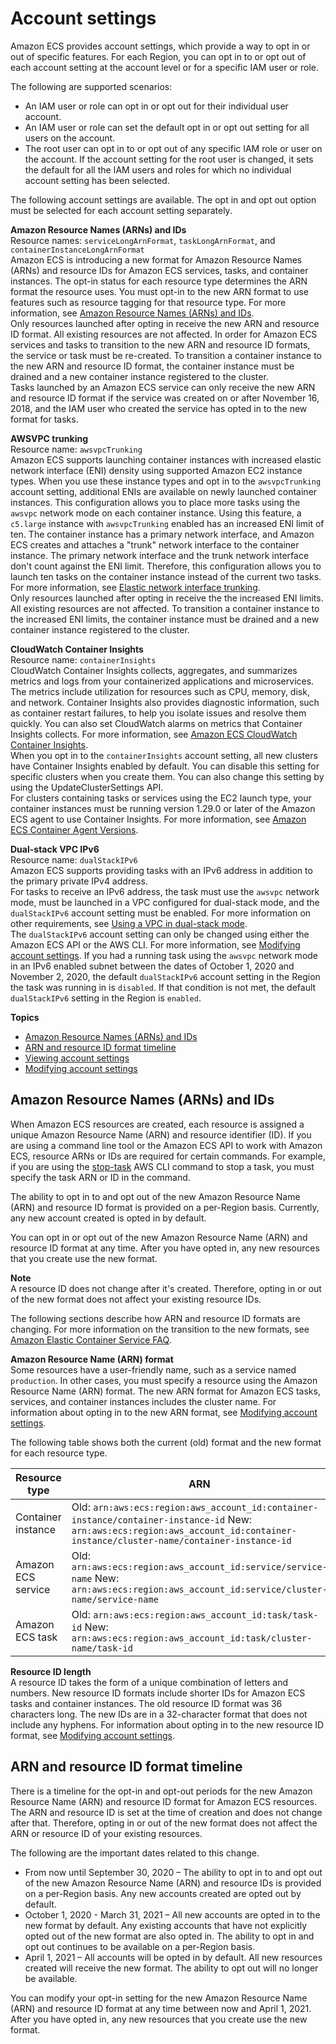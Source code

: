# Account settings<a name="ecs-account-settings"></a>

Amazon ECS provides account settings, which provide a way to opt in or out of specific features\. For each Region, you can opt in to or opt out of each account setting at the account level or for a specific IAM user or role\.

The following are supported scenarios:
+ An IAM user or role can opt in or opt out for their individual user account\.
+ An IAM user or role can set the default opt in or opt out setting for all users on the account\.
+ The root user can opt in to or opt out of any specific IAM role or user on the account\. If the account setting for the root user is changed, it sets the default for all the IAM users and roles for which no individual account setting has been selected\.

The following account settings are available\. The opt in and opt out option must be selected for each account setting separately\.

**Amazon Resource Names \(ARNs\) and IDs**  
Resource names: `serviceLongArnFormat`, `taskLongArnFormat`, and `containerInstanceLongArnFormat`  
Amazon ECS is introducing a new format for Amazon Resource Names \(ARNs\) and resource IDs for Amazon ECS services, tasks, and container instances\. The opt\-in status for each resource type determines the ARN format the resource uses\. You must opt\-in to the new ARN format to use features such as resource tagging for that resource type\. For more information, see [Amazon Resource Names \(ARNs\) and IDs](#ecs-resource-ids)\.  
Only resources launched after opting in receive the new ARN and resource ID format\. All existing resources are not affected\. In order for Amazon ECS services and tasks to transition to the new ARN and resource ID formats, the service or task must be re\-created\. To transition a container instance to the new ARN and resource ID format, the container instance must be drained and a new container instance registered to the cluster\.  
Tasks launched by an Amazon ECS service can only receive the new ARN and resource ID format if the service was created on or after November 16, 2018, and the IAM user who created the service has opted in to the new format for tasks\.

**AWSVPC trunking**  
Resource name: `awsvpcTrunking`  
Amazon ECS supports launching container instances with increased elastic network interface \(ENI\) density using supported Amazon EC2 instance types\. When you use these instance types and opt in to the `awsvpcTrunking` account setting, additional ENIs are available on newly launched container instances\. This configuration allows you to place more tasks using the `awsvpc` network mode on each container instance\. Using this feature, a `c5.large` instance with `awsvpcTrunking` enabled has an increased ENI limit of ten\. The container instance has a primary network interface, and Amazon ECS creates and attaches a "trunk" network interface to the container instance\. The primary network interface and the trunk network interface don't count against the ENI limit\. Therefore, this configuration allows you to launch ten tasks on the container instance instead of the current two tasks\. For more information, see [Elastic network interface trunking](container-instance-eni.md)\.  
Only resources launched after opting in receive the the increased ENI limits\. All existing resources are not affected\. To transition a container instance to the increased ENI limits, the container instance must be drained and a new container instance registered to the cluster\.

**CloudWatch Container Insights**  
Resource name: `containerInsights`  
CloudWatch Container Insights collects, aggregates, and summarizes metrics and logs from your containerized applications and microservices\. The metrics include utilization for resources such as CPU, memory, disk, and network\. Container Insights also provides diagnostic information, such as container restart failures, to help you isolate issues and resolve them quickly\. You can also set CloudWatch alarms on metrics that Container Insights collects\. For more information, see [Amazon ECS CloudWatch Container Insights](cloudwatch-container-insights.md)\.  
When you opt in to the `containerInsights` account setting, all new clusters have Container Insights enabled by default\. You can disable this setting for specific clusters when you create them\. You can also change this setting by using the UpdateClusterSettings API\.  
For clusters containing tasks or services using the EC2 launch type, your container instances must be running version 1\.29\.0 or later of the Amazon ECS agent to use Container Insights\. For more information, see [Amazon ECS Container Agent Versions](ecs-agent-versions.md)\.

**Dual\-stack VPC IPv6**  
Resource name: `dualStackIPv6`  
Amazon ECS supports providing tasks with an IPv6 address in addition to the primary private IPv4 address\.  
For tasks to receive an IPv6 address, the task must use the `awsvpc` network mode, must be launched in a VPC configured for dual\-stack mode, and the `dualStackIPv6` account setting must be enabled\. For more information on other requirements, see [Using a VPC in dual\-stack mode](task-networking.md#task-networking-vpc-dual-stack)\.  
The `dualStackIPv6` account setting can only be changed using either the Amazon ECS API or the AWS CLI\. For more information, see [Modifying account settings](ecs-modifying-longer-id-settings.md)\.
If you had a running task using the `awsvpc` network mode in an IPv6 enabled subnet between the dates of October 1, 2020 and November 2, 2020, the default `dualStackIPv6` account setting in the Region the task was running in is `disabled`\. If that condition is not met, the default `dualStackIPv6` setting in the Region is `enabled`\.

**Topics**
+ [Amazon Resource Names \(ARNs\) and IDs](#ecs-resource-ids)
+ [ARN and resource ID format timeline](#ecs-resource-arn-timeline)
+ [Viewing account settings](ecs-viewing-longer-id-settings.md)
+ [Modifying account settings](ecs-modifying-longer-id-settings.md)

## Amazon Resource Names \(ARNs\) and IDs<a name="ecs-resource-ids"></a>

When Amazon ECS resources are created, each resource is assigned a unique Amazon Resource Name \(ARN\) and resource identifier \(ID\)\. If you are using a command line tool or the Amazon ECS API to work with Amazon ECS, resource ARNs or IDs are required for certain commands\. For example, if you are using the [stop\-task](https://docs.aws.amazon.com/cli/latest/reference/ecs/stop-task.html) AWS CLI command to stop a task, you must specify the task ARN or ID in the command\.

The ability to opt in to and opt out of the new Amazon Resource Name \(ARN\) and resource ID format is provided on a per\-Region basis\. Currently, any new account created is opted in by default\.

You can opt in or opt out of the new Amazon Resource Name \(ARN\) and resource ID format at any time\. After you have opted in, any new resources that you create use the new format\.

**Note**  
A resource ID does not change after it's created\. Therefore, opting in or out of the new format does not affect your existing resource IDs\.

The following sections describe how ARN and resource ID formats are changing\. For more information on the transition to the new formats, see [Amazon Elastic Container Service FAQ](https://aws.amazon.com/ecs/faqs/)\.

**Amazon Resource Name \(ARN\) format**  
Some resources have a user\-friendly name, such as a service named `production`\. In other cases, you must specify a resource using the Amazon Resource Name \(ARN\) format\. The new ARN format for Amazon ECS tasks, services, and container instances includes the cluster name\. For information about opting in to the new ARN format, see [Modifying account settings](ecs-modifying-longer-id-settings.md)\.

The following table shows both the current \(old\) format and the new format for each resource type\.


|  Resource type  |  ARN  | 
| --- | --- | 
|  Container instance  |  Old: `arn:aws:ecs:region:aws_account_id:container-instance/container-instance-id` New: `arn:aws:ecs:region:aws_account_id:container-instance/cluster-name/container-instance-id`  | 
|  Amazon ECS service  |  Old: `arn:aws:ecs:region:aws_account_id:service/service-name` New: `arn:aws:ecs:region:aws_account_id:service/cluster-name/service-name`  | 
|  Amazon ECS task  |  Old: `arn:aws:ecs:region:aws_account_id:task/task-id` New: `arn:aws:ecs:region:aws_account_id:task/cluster-name/task-id`  | 

**Resource ID length**  
A resource ID takes the form of a unique combination of letters and numbers\. New resource ID formats include shorter IDs for Amazon ECS tasks and container instances\. The old resource ID format was 36 characters long\. The new IDs are in a 32\-character format that does not include any hyphens\. For information about opting in to the new resource ID format, see [Modifying account settings](ecs-modifying-longer-id-settings.md)\.

## ARN and resource ID format timeline<a name="ecs-resource-arn-timeline"></a>

There is a timeline for the opt\-in and opt\-out periods for the new Amazon Resource Name \(ARN\) and resource ID format for Amazon ECS resources\. The ARN and resource ID is set at the time of creation and does not change after that\. Therefore, opting in or out of the new format does not affect the ARN or resource ID of your existing resources\.

The following are the important dates related to this change\.
+ From now until September 30, 2020 – The ability to opt in to and opt out of the new Amazon Resource Name \(ARN\) and resource IDs is provided on a per\-Region basis\. Any new accounts created are opted out by default\.
+ October 1, 2020 \- March 31, 2021 – All new accounts are opted in to the new format by default\. Any existing accounts that have not explicitly opted out of the new format are also opted in\. The ability to opt in and opt out continues to be available on a per\-Region basis\.
+ April 1, 2021 – All accounts will be opted in by default\. All new resources created will receive the new format\. The ability to opt out will no longer be available\.

You can modify your opt\-in setting for the new Amazon Resource Name \(ARN\) and resource ID format at any time between now and April 1, 2021\. After you have opted in, any new resources that you create use the new format\.